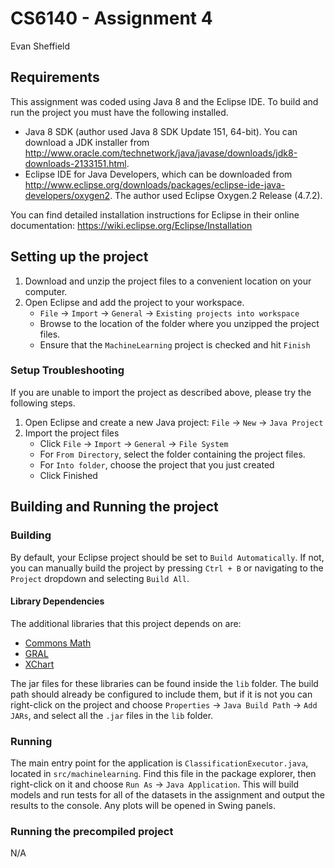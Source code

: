 # CS6140 - Assignment 4

Evan Sheffield

## Requirements

This assignment was coded using Java 8 and the Eclipse IDE. To build
and run the project you must have the following installed.

- Java 8 SDK (author used Java 8 SDK Update 151, 64-bit). You can download
a JDK installer from http://www.oracle.com/technetwork/java/javase/downloads/jdk8-downloads-2133151.html.
- Eclipse IDE for Java Developers, which can be downloaded from http://www.eclipse.org/downloads/packages/eclipse-ide-java-developers/oxygen2. The author used Eclipse Oxygen.2 Release (4.7.2).

You can find detailed installation instructions for Eclipse in their online
documentation: https://wiki.eclipse.org/Eclipse/Installation

## Setting up the project

1. Download and unzip the project files to a convenient location on your computer.
2. Open Eclipse and add the project to your workspace.
	- `File` -> `Import` -> `General` -> `Existing projects into workspace`
	- Browse to the location of the folder where you unzipped the project files.
	- Ensure that the `MachineLearning` project is checked and hit `Finish`

### Setup Troubleshooting

If you are unable to import the project as described above, please try the
following steps.

1. Open Eclipse and create a new Java project: `File` -> `New` -> `Java Project`
2. Import the project files
	- Click `File` -> `Import` -> `General` -> `File System`
	- For `From Directory`, select the folder containing the project files.
	- For `Into folder`, choose the project that you just created
	- Click Finished

## Building and Running the project

### Building

By default, your Eclipse project should be set to `Build Automatically`. If not,
you can manually build the project by pressing `Ctrl + B` or navigating to the
`Project` dropdown and selecting `Build All`.

#### Library Dependencies

The additional libraries that this project depends on are:

- [Commons Math](http://commons.apache.org/proper/commons-math/)
- [GRAL](https://github.com/eseifert/gral)
- [XChart](https://github.com/timmolter/xchart)

The jar files for these libraries can be found inside the `lib` folder. The build path
should already be configured to include them, but if it is not you can right-click
on the project and choose `Properties` -> `Java Build Path` -> `Add JARs`, and select
all the `.jar` files in the `lib` folder.

### Running

The main entry point for the application is `ClassificationExecutor.java`, located in `src/machinelearning`.
Find this file in the package explorer, then right-click on it and choose
`Run As` -> `Java Application`. This will build models and run tests for all of the datasets
in the assignment and output the results to the console. Any plots will be opened in Swing panels.

### Running the precompiled project

N/A
